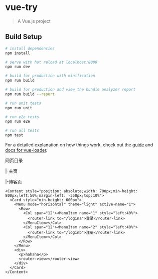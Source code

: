 # vue-try

> A Vue.js project

## Build Setup

``` bash
# install dependencies
npm install

# serve with hot reload at localhost:8080
npm run dev

# build for production with minification
npm run build

# build for production and view the bundle analyzer report
npm run build --report

# run unit tests
npm run unit

# run e2e tests
npm run e2e

# run all tests
npm test
```

For a detailed explanation on how things work, check out the [guide](http://vuejs-templates.github.io/webpack/) and [docs for vue-loader](http://vuejs.github.io/vue-loader).



网页目录

|-主页

|-博客页





```
<Content style="position: absolute;width: 700px;min-height: 800px;left:50%;margin-left: -350px;top:10%">
  <Card style="min-height: 600px">
    <Menu mode="horizontal" theme="light" active-name="1">
      <Row>
        <Col span="12"><MenuItem name="1" style="left:40%">
          <router-link to="/logina">登录</router-link>
        </MenuItem></Col>
        <Col span="12"><MenuItem name="2" style="left:40%">
          <router-link to="/loginb">注册</router-link>
        </MenuItem></Col>
      </Row>
    </Menu>
    <div>
      <p>hahaha</p>
      <router-view></router-view>
    </div>
  </Card>
</Content>
```



```

```

